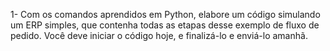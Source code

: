 1- Com os comandos aprendidos em Python, elabore um código
simulando um ERP simples, que contenha todas as etapas
desse exemplo de fluxo de pedido. Você deve iniciar o código
hoje, e finalizá-lo e enviá-lo amanhã.